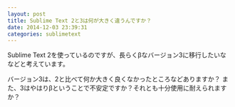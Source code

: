 ```yaml
---
layout: post
title: Sublime Text 2と3は何が大きく違うんですか？
date: 2014-12-03 23:39:31
categories: sublimetext
---
```

<p>Sublime Text 2を使っているのですが、長らくβなバージョン3に移行したいななどと考えています。</p>

<p>バージョン3は、2と比べて何か大きく良くなかったところなどありますか？
また、3はやはりβということで不安定ですか？それとも十分使用に耐えられますか？</p>
